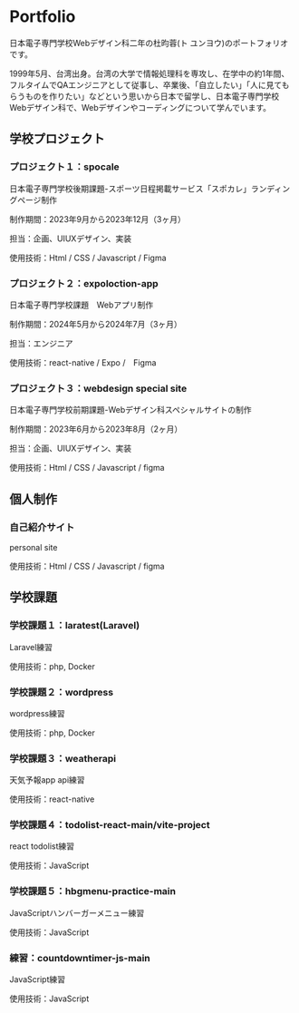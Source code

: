 # Portfolio
日本電子専門学校Webデザイン科二年の杜昀蓉(ト ユンヨウ)のポートフォリオです。

1999年5月、台湾出身。台湾の大学で情報処理科を専攻し、在学中の約1年間、フルタイムでQAエンジニアとして従事し、卒業後、「自立したい」「人に見てもらうものを作りたい」などという思いから日本で留学し、日本電子専門学校Webデザイン科で、Webデザインやコーディングについて学んでいます。

## 学校プロジェクト

### プロジェクト１：spocale

日本電子専門学校後期課題-スポーツ日程掲載サービス「スポカレ」ランディングページ制作

制作期間：2023年9月から2023年12月（3ヶ月）

担当：企画、UIUXデザイン、実装

使用技術：Html / CSS / Javascript / Figma

### プロジェクト２：expoloction-app

日本電子専門学校課題　Webアプリ制作

制作期間：2024年5月から2024年7月（3ヶ月）

担当：エンジニア

使用技術：react-native / Expo /　Figma

### プロジェクト３：webdesign special site

日本電子専門学校前期課題-Webデザイン科スペシャルサイトの制作

制作期間：2023年6月から2023年8月（2ヶ月）

担当：企画、UIUXデザイン、実装

使用技術：Html / CSS / Javascript / figma

## 個人制作
### 自己紹介サイト

personal site

使用技術：Html / CSS / Javascript / figma

## 学校課題

### 学校課題１：laratest(Laravel)

Laravel練習

使用技術：php, Docker

### 学校課題２：wordpress

wordpress練習

使用技術：php, Docker

### 学校課題３：weatherapi

天気予報app api練習

使用技術：react-native 

### 学校課題４：todolist-react-main/vite-project

react todolist練習

使用技術：JavaScript

### 学校課題５：hbgmenu-practice-main

JavaScriptハンバーガーメニュー練習

使用技術：JavaScript

### 練習：countdowntimer-js-main

JavaScript練習

使用技術：JavaScript



